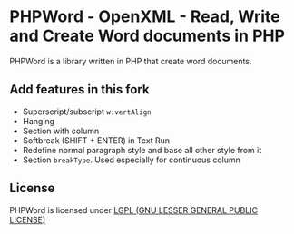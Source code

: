 # PHPWord - OpenXML - Read, Write and Create Word documents in PHP

PHPWord is a library written in PHP that create word documents.

## Add features in this fork

* Superscript/subscript `w:vertAlign`
* Hanging
* Section with column
* Softbreak (SHIFT + ENTER) in Text Run
* Redefine normal paragraph style and base all other style from it
* Section `breakType`. Used especially for continuous column

## License

PHPWord is licensed under [LGPL (GNU LESSER GENERAL PUBLIC LICENSE)](https://github.com/PHPOffice/PHPWord/blob/master/license.md)
